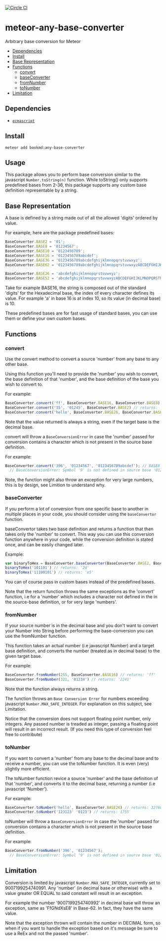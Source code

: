 [![Circle CI](https://circleci.com/gh/bookmd/meteor-any-base-converter.svg?style=shield)](https://circleci.com/gh/bookmd/meteor-any-base-converter)
# meteor-any-base-converter
Arbitrary base conversion for Meteor

* [Dependencies](#dependencies)
* [Install](#install)
* [Base Representation](#base-representation)
* [Functions](#functions)
  * [convert](#convert)
  * [baseConverter](#baseconverter)
  * [fromNumber](#fromnumber)
  * [toNumber](#tonumber)
* [Limitation](#limitation)

## Dependencies
* [`ecmascript`](https://atmospherejs.com/meteor/ecmascript)

## Install
`meteor add bookmd:any-base-converter`

## Usage
This package allows you to perform base conversion similar to the javascript `Number.toString(n)` function.
While toString() only supports predefined bases from 2-36, this package supports any custom base definition representable by a string.

## Base Representation
A base is defined by a string made out of all the allowed 'digits' ordered by value.

For example, here are the package predefined bases:
```javascript
BaseConverter.BASE2 = '01';
BaseConverter.BASE8 = '01234567';
BaseConverter.BASE10 = '0123456789';
BaseConverter.BASE16 = '0123456789abcdef';
BaseConverter.BASE36 = '0123456789abcdefghijklmnopqrstuvwxyz';
BaseConverter.BASE62 = '0123456789abcdefghijklmnopqrstuvwxyzABCDEFGHIJKLMNOPQRSTUVWXYZ';

BaseConverter.BASE26 = 'abcdefghijklmnopqrstuvwxyz';
BaseConverter.BASE52 = 'abcdefghijklmnopqrstuvwxyzABCDEFGHIJKLMNOPQRSTUVWXYZ';
```

Take for example BASE16, the string is composed out of the standard 'digits' for the Hexadecimal base, the index of every character
defines its value. For example 'a' in base 16 is at index 10, so its value (in decimal base) is 10.

These predefined bases are for fast usage of standard bases, you can use them or define your own custom bases.

## Functions
### convert
Use the convert method to convert a source 'number' from any base to any other base.

Using this function you'll need to provide the 'number' you wish to convert, the base definition of that 'number',
and the base definition of the base you wish to convert to.

For example:
```javascript
BaseConverter.convert('ff', BaseConverter.BASE16, BaseConverter.BASE8) // returns: '377'
BaseConverter.convert('35', '01245', BaseConverter.BASE2) // returns: '10111'
BaseConverter.convert('hello', BaseConverter.BASE26, BaseConverter.BASE10) // returns: '8029422'
```
Note that the value returned is always a string, even if the target base is the decimal base.

convert will throw a `BaseConversionError` in case the 'number' passed for conversion contains a character which is
not present in the source base definition.

For example:
```javascript
BaseConverter.convert('396', '01234567', '0123456789abcdef'); // BASE8 to BASE16
  // BaseConversionError: Symbol '9' is not defined in source base '01234567'
```

Note, the function might also throw an exception for very large numbers, this is by design, see Limition to understand
why.

### baseConverter
If you perform a lot of conversion from one specific base to another in multiple places in your code,
you should consider using the `baseConvertor` function.

baseConvertor takes two base definition and returns a function that then takes only the 'number' to convert.
This way you can use this conversion function anywhere in your code, while the conversion definition is stated once,
and can be easily changed later.

Example:
```javascript
var binaryToHex = BaseConverter.baseConverter(BaseConverter.BASE2, BaseConverter.BASE16)
binaryToHex('101101') // returns: '2d'
binaryToHex('11100101') // returns: 'e5'
```
You can of course pass in custom bases instead of the predefined bases.

Note that the return function throws the same exceptions as the 'convert' function, i.e for a 'number' which includes
a character not defined in the in the source-base definition, or for very large 'numbers'.

### fromNumber
If your source number is in the decimal base and you don't want to convert your Number into String before performing
the base-conversion you can use the fromNumber function.

This function takes an actual number (i.e javascript Number) and a target base definition, and converts the number
(treated as in decimal base) to the given target base.

For example:
```javascript
BaseConverter.fromNumber(255, BaseConverter.BASE16) // returns: 'ff'
BaseConverter.fromNumber(321, '01234') // returns: '2241'
```
Note that the function always returns a string.

The function throws an `Base Conversion Error` for numbers exceeding javascript `Number.MAX_SAFE_INTEGER`.
For explanation on this subject, see Limitation.

Notice that the conversion does not support floating point number, only integers. Any passed number is treaded  as
integer, passing a floating point will result in an incorrect result.
(If you need this type of conversion feel free to contribute)

### toNumber
If you want to convert a 'number' from any base to the decimal base and to receive a number, you can use the toNumber function.
It is even (very) slightly more efficient.

The toNumber function revice a source 'number' and the base definition of that 'number', and converts it to the decimal
base, returning a number (i.e javascript 'Number').

For example:
```javascript
BaseConverter.toNumber('hello', BaseConverter.BASE26) // returns: 3276872
BaseConverter.toNumber('123123' '0123') // returns: 1755
```

toNumber will throw a `BaseConversionError` in case the 'number' passed for conversion contains a character which is
not present in the source base definition.

For example:
```javascript
BaseConverter.fromNumber('396', '01234567');
  // BaseConversionError: Symbol '9' is not defined in source base '01234567'
```

## Limitation
Conversion is limited by javascript `Number.MAX_SAFE_INTEGER`, currently set to 9007199254740991.
Any 'number' (in decimal base or otherwise) with a value greater OR EQUAL to said constant will result in an exception.

For example the number '9007199254740992' in decimal base will throw an exception, same as
'FfGNdXsE8' in Base-62. In fact, they have the same value.

Note that the exception thrown will contain the number in DECIMAL form, so when if you want to handle
the exception based on it's message be sure to use a ReEx and not the passed 'number'.
